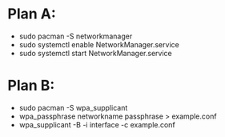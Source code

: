 


# Plan A:

- sudo pacman -S networkmanager
- sudo systemctl enable NetworkManager.service
- sudo systemctl start NetworkManager.service



# Plan B:

- sudo pacman -S wpa_supplicant
- wpa_passphrase networkname passphrase > example.conf
- wpa_supplicant -B -i interface -c example.conf
